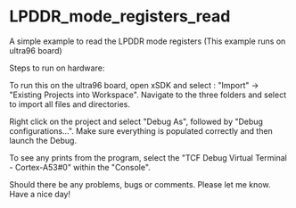 # LPDDR_mode_registers_read
A simple example to read the LPDDR mode registers (This example runs on ultra96 board)


Steps to run on hardware:

To run this on the ultra96 board, open xSDK and select : "Import" -> "Existing Projects into Workspace".
Navigate to the three folders and select to import all files and directories.

Right click on the project and select "Debug As", followed by "Debug configurations...". Make sure everything is
populated correctly and then launch the Debug.

To see any prints from the program, select the "TCF Debug Virtual Terminal - Cortex-A53#0" within the "Console".

Should there be any problems, bugs or comments. Please let me know.
Have a nice day!